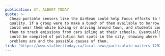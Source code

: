 ```yaml
---
publication: ST. ALBERT TODAY
quote: >-
  Cheap portable sensors like the AirBeam could help focus efforts to track air
  quality. If a group were to make a bunch of them available to borrow, parents
  could wear them while biking or driving around town, and students could use
  them to track emissions from cars idling at their schools. Eventually, a map
  could be compiled of pollution hot spots in the city, showing where the
  problems are and the possible causes of them.
link: 'https://www.stalberttoday.ca/local-news/particulate-matters-1292743'
---
```


